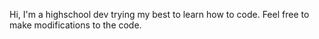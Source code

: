 Hi, 
I'm a highschool dev trying my best to learn how to code. Feel free to make modifications to the code.
